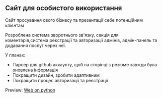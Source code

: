 ## Сайт для особистого використання

Сайт просування свого бізнесу та презентації себе потенційним клієнтам

Розроблена система зворотнього зв'язку, секція для коментарів,система реєстрації та авторизації адмінів, адмін-панель та додавання послуг через неї.

У планах:
* Парсер для github аккаунту, щоб на сторінці з резюме завжди була оновлена інформація
* Покращити дизайн, зробити адаптивним
* Покращити процес авторизації та реєстрації 

Preview: [Web on python](https://web-on-python.herokuapp.com/)